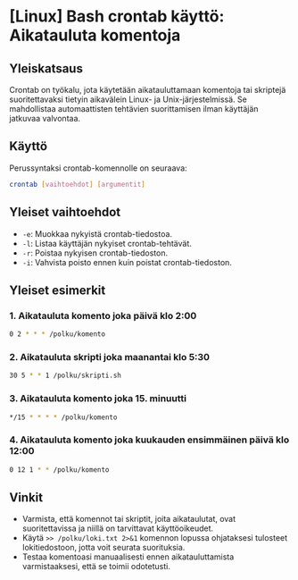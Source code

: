 # [Linux] Bash crontab käyttö: Aikatauluta komentoja

## Yleiskatsaus
Crontab on työkalu, jota käytetään aikatauluttamaan komentoja tai skriptejä suoritettavaksi tietyin aikavälein Linux- ja Unix-järjestelmissä. Se mahdollistaa automaattisten tehtävien suorittamisen ilman käyttäjän jatkuvaa valvontaa.

## Käyttö
Perussyntaksi crontab-komennolle on seuraava:

```bash
crontab [vaihtoehdot] [argumentit]
```

## Yleiset vaihtoehdot
- `-e`: Muokkaa nykyistä crontab-tiedostoa.
- `-l`: Listaa käyttäjän nykyiset crontab-tehtävät.
- `-r`: Poistaa nykyisen crontab-tiedoston.
- `-i`: Vahvista poisto ennen kuin poistat crontab-tiedoston.

## Yleiset esimerkit
### 1. Aikatauluta komento joka päivä klo 2:00
```bash
0 2 * * * /polku/komento
```

### 2. Aikatauluta skripti joka maanantai klo 5:30
```bash
30 5 * * 1 /polku/skripti.sh
```

### 3. Aikatauluta komento joka 15. minuutti
```bash
*/15 * * * * /polku/komento
```

### 4. Aikatauluta komento joka kuukauden ensimmäinen päivä klo 12:00
```bash
0 12 1 * * /polku/komento
```

## Vinkit
- Varmista, että komennot tai skriptit, joita aikataulutat, ovat suoritettavissa ja niillä on tarvittavat käyttöoikeudet.
- Käytä `>> /polku/loki.txt 2>&1` komennon lopussa ohjataksesi tulosteet lokitiedostoon, jotta voit seurata suorituksia.
- Testaa komentoasi manuaalisesti ennen aikatauluttamista varmistaaksesi, että se toimii odotetusti.